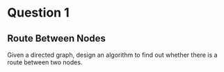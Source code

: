 # Question 1
## Route Between Nodes
Given a directed graph, design an algorithm to find out whether there is a route between two nodes.
